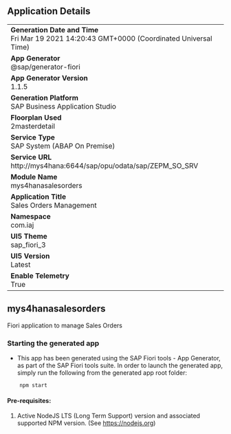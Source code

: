 ## Application Details
|               |
| ------------- |
|**Generation Date and Time**<br>Fri Mar 19 2021 14:20:43 GMT+0000 (Coordinated Universal Time)|
|**App Generator**<br>@sap/generator-fiori|
|**App Generator Version**<br>1.1.5|
|**Generation Platform**<br>SAP Business Application Studio|
|**Floorplan Used**<br>2masterdetail|
|**Service Type**<br>SAP System (ABAP On Premise)|
|**Service URL**<br>http://mys4hana:6644/sap/opu/odata/sap/ZEPM_SO_SRV
|**Module Name**<br>mys4hanasalesorders|
|**Application Title**<br>Sales Orders Management|
|**Namespace**<br>com.iaj|
|**UI5 Theme**<br>sap_fiori_3|
|**UI5 Version**<br>Latest|
|**Enable Telemetry**<br>True|

## mys4hanasalesorders

 Fiori application to manage Sales Orders

### Starting the generated app

-   This app has been generated using the SAP Fiori tools - App Generator, as part of the SAP Fiori tools suite.  In order to launch the generated app, simply run the following from the generated app root folder:

```
    npm start
```


#### Pre-requisites:

1. Active NodeJS LTS (Long Term Support) version and associated supported NPM version.  (See https://nodejs.org)


